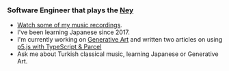 ### Software Engineer that plays the [Ney](https://www.youtube.com/watch?v=UsDA-sfqdc0)

<!--
**bulkan/bulkan** is a ✨ _special_ ✨ repository because its `README.md` (this file) appears on your GitHub profile.

Here are some ideas to get you started:

- 🔭 I’m currently working on ...
- 🌱 I’m currently learning ...
- 👯 I’m looking to collaborate on ...
- 🤔 I’m looking for help with ...
- 💬 Ask me about ...
- 📫 How to reach me: ...
- 😄 Pronouns: ...
- ⚡ Fun fact: ...
-->

- [Watch some of my music recordings](https://www.youtube.com/watch?v=nkULJrlYeg8).
- I've been learning Japanese since 2017.
- I'm currently working on [Generative Art](https://bulkan.dev/) and written two articles on using [p5.js with TypeScript & Parcel](https://bulkan-evcimen.com/using_parceljs_typescript_p5js)
- Ask me about Turkish classical music, learning Japanese or Generative Art.
